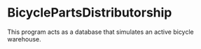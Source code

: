 # BicyclePartsDistributorship
This program acts as a database that simulates an active bicycle warehouse.
